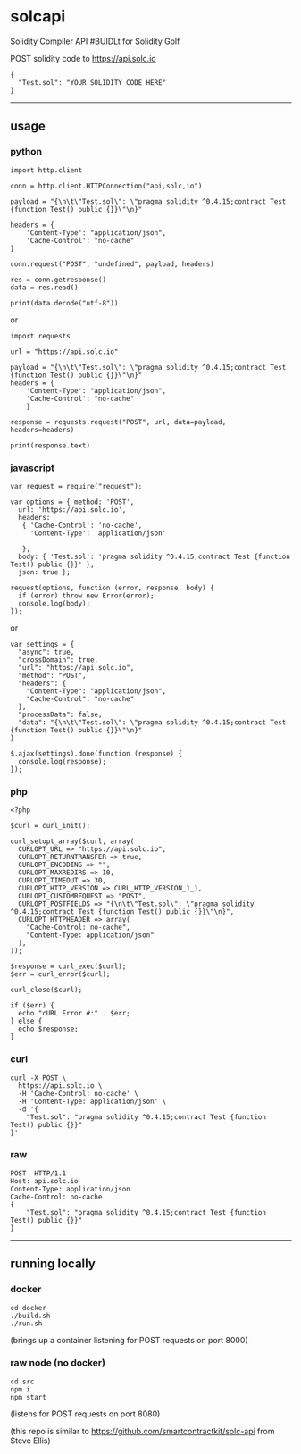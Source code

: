 # solcapi

Solidity Compiler API #BUIDLt for Solidity Golf


POST solidity code to https://api.solc.io
```
{
  "Test.sol": "YOUR SOLIDITY CODE HERE"
}
```

------


## usage

### python

```
import http.client

conn = http.client.HTTPConnection("api,solc,io")

payload = "{\n\t\"Test.sol\": \"pragma solidity ^0.4.15;contract Test {function Test() public {}}\"\n}"

headers = {
    'Content-Type': "application/json",
    'Cache-Control': "no-cache"
}

conn.request("POST", "undefined", payload, headers)

res = conn.getresponse()
data = res.read()

print(data.decode("utf-8"))
```
or
```
import requests

url = "https://api.solc.io"

payload = "{\n\t\"Test.sol\": \"pragma solidity ^0.4.15;contract Test {function Test() public {}}\"\n}"
headers = {
    'Content-Type': "application/json",
    'Cache-Control': "no-cache"
    }

response = requests.request("POST", url, data=payload, headers=headers)

print(response.text)
```

### javascript

```
var request = require("request");

var options = { method: 'POST',
  url: 'https://api.solc.io',
  headers:
   { 'Cache-Control': 'no-cache',
     'Content-Type': 'application/json'

   },
  body: { 'Test.sol': 'pragma solidity ^0.4.15;contract Test {function Test() public {}}' },
  json: true };

request(options, function (error, response, body) {
  if (error) throw new Error(error);
  console.log(body);
});
```
or
```
var settings = {
  "async": true,
  "crossDomain": true,
  "url": "https://api.solc.io",
  "method": "POST",
  "headers": {
    "Content-Type": "application/json",
    "Cache-Control": "no-cache"
  },
  "processData": false,
  "data": "{\n\t\"Test.sol\": \"pragma solidity ^0.4.15;contract Test {function Test() public {}}\"\n}"
}

$.ajax(settings).done(function (response) {
  console.log(response);
});
```

### php
```
<?php

$curl = curl_init();

curl_setopt_array($curl, array(
  CURLOPT_URL => "https://api.solc.io",
  CURLOPT_RETURNTRANSFER => true,
  CURLOPT_ENCODING => "",
  CURLOPT_MAXREDIRS => 10,
  CURLOPT_TIMEOUT => 30,
  CURLOPT_HTTP_VERSION => CURL_HTTP_VERSION_1_1,
  CURLOPT_CUSTOMREQUEST => "POST",
  CURLOPT_POSTFIELDS => "{\n\t\"Test.sol\": \"pragma solidity ^0.4.15;contract Test {function Test() public {}}\"\n}",
  CURLOPT_HTTPHEADER => array(
    "Cache-Control: no-cache",
    "Content-Type: application/json"
  ),
));

$response = curl_exec($curl);
$err = curl_error($curl);

curl_close($curl);

if ($err) {
  echo "cURL Error #:" . $err;
} else {
  echo $response;
}
```


### curl
```
curl -X POST \
  https://api.solc.io \
  -H 'Cache-Control: no-cache' \
  -H 'Content-Type: application/json' \
  -d '{
	"Test.sol": "pragma solidity ^0.4.15;contract Test {function Test() public {}}"
}'
```

### raw
```
POST  HTTP/1.1
Host: api.solc.io
Content-Type: application/json
Cache-Control: no-cache
{
	"Test.sol": "pragma solidity ^0.4.15;contract Test {function Test() public {}}"
}
```

______


## running locally

### docker
```
cd docker
./build.sh
./run.sh
```
(brings up a container listening for POST requests on port 8000)

### raw node (no docker)
```
cd src
npm i
npm start
```
(listens for POST requests on port 8080)



(this repo is similar to https://github.com/smartcontractkit/solc-api from Steve Ellis)
